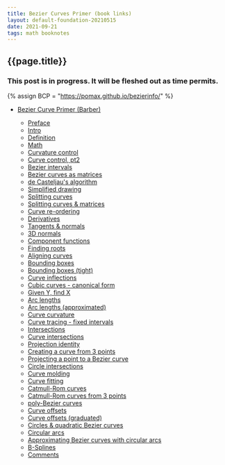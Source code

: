 ```yaml
---
title: Bezier Curves Primer (book links)
layout: default-foundation-20210515
date: 2021-09-21
tags: math booknotes
---
```


<h2>{{page.title}}</h2>

<div class="callout">
	<h3>
		This post is in progress. It will be fleshed out as time permits.
	</h3>
</div>

{% assign BCP = "https://pomax.github.io/bezierinfo/" %}

- [Bezier Curve Primer (Barber)]({{BCP}}#page=1)

	- [Preface]({{BCP}}#preface)
	- [Intro]({{BCP}}#introduction)
	- [Definition]({{BCP}}#whatis)
	- [Math]({{BCP}}#explanation)
	- [Curvature control]({{BCP}}#control)
	- [Curve control, pt2]({{BCP}}#weightcontrol)
	- [Bezier intervals]({{BCP}}#extended)
	- [Bezier curves as matrices]({{BCP}}#matrix)
	- [de Casteljau's algorithm]({{BCP}}#decasteljau)
	- [Simplified drawing]({{BCP}}#flattening)
	- [Splitting curves]({{BCP}}#splitting)
	- [Splitting curves & matrices]({{BCP}}#matrixsplit)
	- [Curve re-ordering]({{BCP}}#reordering)
	- [Derivatives]({{BCP}}#derivatives)
	- [Tangents & normals]({{BCP}}#pointvectors)
	- [3D normals]({{BCP}}#pointvectors3d)
	- [Component functions]({{BCP}}#components)
	- [Finding roots]({{BCP}}#extremeties)
	- [Aligning curves]({{BCP}}#aligning)
	- [Bounding boxes]({{BCP}}#boundingbox)
	- [Bounding boxes (tight)]({{BCP}}#tightbounds)
	- [Curve inflections]({{BCP}}#inflections)
	- [Cubic curves - canonical form]({{BCP}}#canonical)
	- [Given Y, find X]({{BCP}}#yforx)
	- [Arc lengths]({{BCP}}#arclength)
	- [Arc lengths (approximated)]({{BCP}}#arclengthapprox)
	- [Curve curvature]({{BCP}}#curvature)
	- [Curve tracing - fixed intervals]({{BCP}}#tracing)
	- [Intersections]({{BCP}}#intersections)
	- [Curve intersections]({{BCP}}#curveintersection)
	- [Projection identity]({{BCP}}#abc)
	- [Creating a curve from 3 points]({{BCP}}#pointcurves)
	- [Projecting a point to a Bezier curve]({{BCP}}#projections)
	- [Circle intersections]({{BCP}}#circleintersection)
	- [Curve molding]({{BCP}}#molding)
	- [Curve fitting]({{BCP}}#curvefitting)
	- [Catmull-Rom curves]({{BCP}}#catmullconv)
	- [Catmull-Rom curves from 3 points]({{BCP}}#catmullfitting)
	- [poly-Bezier curves]({{BCP}}#polybezier)
	- [Curve offsets]({{BCP}}#offsetting)
	- [Curve offsets (graduated)]({{BCP}}#graduatedoffset)
	- [Circles & quadratic Bezier curves]({{BCP}}#circles)
	- [Circular arcs]({{BCP}}#circles_cubic)
	- [Approximating Bezier curves with circular arcs]({{BCP}}#arcapproximation)
	- [B-Splines]({{BCP}}#bsplines)
	- [Comments]({{BCP}}#comments)

